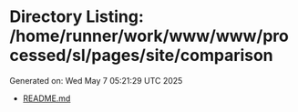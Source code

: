 # Directory Listing: /home/runner/work/www/www/processed/sl/pages/site/comparison
Generated on: Wed May  7 05:21:29 UTC 2025

- [README.md](README.md)

